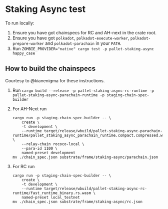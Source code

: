 # Staking Async test

To run locally:

1. Ensure you have got chainspecs for RC and AH-next in the crate root.
2. Ensure you have got `polkadot`, `polkadot-execute-worker`, `polkadot-prepare-worker` and
   `polkadot-parachain` in your `PATH`.
3. Run `ZOMBIE_PROVIDER="native" cargo test -p pallet-staking-async happy_case`

## How to build the chainspecs

Courtesy to @kianenigma for these instructions.

1. Run `cargo build --release -p pallet-staking-async-rc-runtime -p
   pallet-staking-async-parachain-runtime -p staging-chain-spec-builder`
2. For AH-Next run

   ```
   cargo run -p staging-chain-spec-builder -- \
       create \
       -t development \
       --runtime target/release/wbuild/pallet-staking-async-parachain-runtime/pallet_staking_async_parachain_runtime.compact.compressed.wasm \
       --relay-chain rococo-local \
       --para-id 1100 \
       named-preset development
   mv ./chain_spec.json substrate/frame/staking-async/parachain.json
   ```

3. For RC run

   ```
   cargo run -p staging-chain-spec-builder -- \
       create \
       -t development \
       --runtime target/release/wbuild/pallet-staking-async-rc-runtime/fast_runtime_binary.rs.wasm \
       named-preset local_testnet
   mv ./chain_spec.json substrate/frame/staking-async/rc.json
   ```
